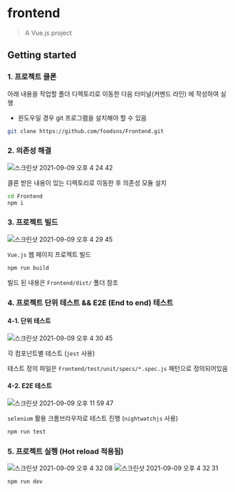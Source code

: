 
# frontend

> A Vue.js project

## Getting started

### 1. 프로젝트 클론

아래 내용을 작업할 폴더 디렉토리로 이동한 다음 터미널(커멘드 라인) 에 작성하여 실행

* 윈도우일 경우 git 프로그램을 설치해야 할 수 있음

```bash
git clone https://github.com/foodsns/Frontend.git
```

### 2. 의존성 해결

![스크린샷 2021-09-09 오후 4 24 42](https://user-images.githubusercontent.com/16532326/132641481-95f52b8d-5069-4c20-ad52-866b1276899c.png)

클론 받은 내용이 있는 디렉토리로 이동한 후 의존성 모듈 설치

```bash
cd Frontend
npm i
```

### 3. 프로젝트 빌드 

![스크린샷 2021-09-09 오후 4 29 45](https://user-images.githubusercontent.com/16532326/132642176-6af45d33-dc6d-4bad-b02f-66638dcfde92.png)


`Vue.js` 웹 페이지 프로젝트 빌드

```bash
npm run build
```

빌드 된 내용은 `Frontend/dist/` 폴더 참조

### 4. 프로젝트 단위 테스트 && E2E (End to end) 테스트

#### 4-1. 단위 테스트

![스크린샷 2021-09-09 오후 4 30 45](https://user-images.githubusercontent.com/16532326/132642326-343db17c-6a34-4056-9f1a-6b7197e73217.png)

각 컴포넌트별 테스트 (`jest` 사용)

테스트 정의 파일은 `Frontend/test/unit/specs/*.spec.js` 패턴으로 정의되어있음

#### 4-2. E2E 테스트

![스크린샷 2021-09-09 오후 11 59 47](https://user-images.githubusercontent.com/16532326/132710797-63f2e67e-e579-40ee-9833-3fc6432aa437.png)

`selenium` 활용 크롬브라우저로 테스트 진행 (`nightwatchjs` 사용)

```bash
npm run test
```

### 5. 프로젝트 실행 (Hot reload 적용됨)

![스크린샷 2021-09-09 오후 4 32 08](https://user-images.githubusercontent.com/16532326/132642502-561fa132-56db-4748-8ad0-74c4f5ef93bf.png)
![스크린샷 2021-09-09 오후 4 32 31](https://user-images.githubusercontent.com/16532326/132642547-46625126-2491-4079-b825-e2478db441fc.png)


```bash
npm run dev
```
